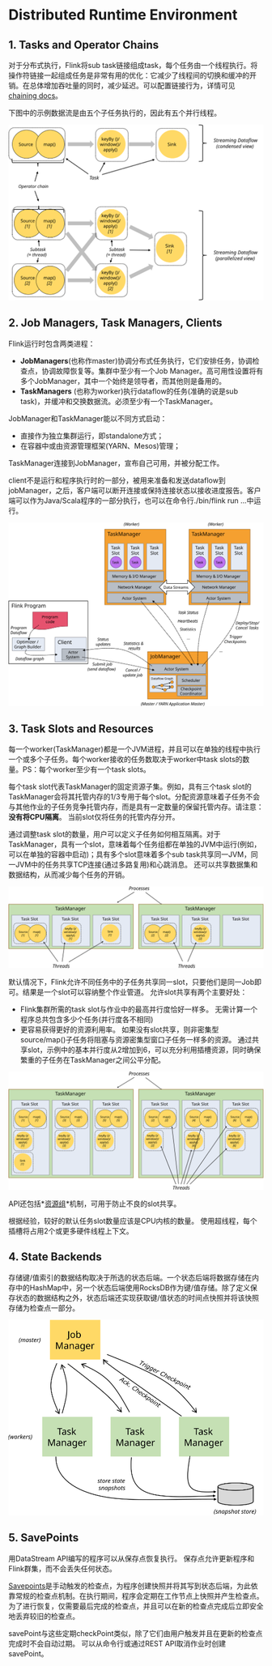 # Distributed Runtime Environment

## 1. Tasks and Operator Chains

对于分布式执行，Flink将sub task链接组成task，每个任务由一个线程执行。将操作符链接一起组成任务是非常有用的优化：它减少了线程间的切换和缓冲的开销。在总体增加吞吐量的同时，减少延迟。可以配置链接行为，详情可见[chaining docs](https://ci.apache.org/projects/flink/flink-docs-release-1.10/dev/stream/operators/#task-chaining-and-resource-groups)。

下图中的示例数据流是由五个子任务执行的，因此有五个并行线程。

![](../../img/tasks_chains.svg)

## 2. Job Managers, Task Managers, Clients

Flink运行时包含两类进程：

- **JobManagers**(也称作master)协调分布式任务执行，它们安排任务，协调检查点，协调故障恢复等。集群中至少有一个Job Manager。高可用性设置将有多个JobManager，其中一个始终是领导者，而其他则是备用的。
- **TaskManagers** (也称为worker)执行dataflow的任务(准确的说是sub task)，并缓冲和交换数据流。必须至少有一个TaskManager。

JobManager和TaskManager能以不同方式启动：

- 直接作为独立集群运行，即standalone方式；
- 在容器中或由资源管理框架(YARN、Mesos)管理；

 TaskManager连接到JobManager，宣布自己可用，并被分配工作。

client不是运行和程序执行时的一部分，被用来准备和发送dataflow到jobManager，之后，客户端可以断开连接或保持连接状态以接收进度报告。客户端可以作为Java/Scala程序的一部分执行，也可以在命令行./bin/flink run ...中运行。

![](../../img/processes.svg)

## 3. Task Slots and Resources

每一个worker(TaskManager)都是一个JVM进程，并且可以在单独的线程中执行一个或多个子任务。每个worker接收的任务数取决于worker中task slots的数量。PS：每个worker至少有一个task slots。

每个task slot代表TaskManager的固定资源子集。例如，具有三个task slot的TaskManager会将其托管内存的1/3专用于每个slot。分配资源意味着子任务不会与其他作业的子任务竞争托管内存，而是具有一定数量的保留托管内存。请注意：**没有将CPU隔离**。 当前slot仅将任务的托管内存分开。

通过调整task slot的数量，用户可以定义子任务如何相互隔离。对于TaskManager，具有一个slot，意味着每个任务组都在单独的JVM中运行(例如，可以在单独的容器中启动)；具有多个slot意味着多个sub task共享同一JVM，同一JVM中的任务共享TCP连接(通过多路复用)和心跳消息。 还可以共享数据集和数据结构，从而减少每个任务的开销。

![](../../img/tasks_slots.svg)

默认情况下，Flink允许不同任务中的子任务共享同一slot，只要他们是同一Job即可。结果是一个slot可以容纳整个作业管道。 允许slot共享有两个主要好处：

- Flink集群所需的task slot与作业中的最高并行度恰好一样多。 无需计算一个程序总共包含多少个任务(并行度各不相同)
- 更容易获得更好的资源利用率。 如果没有slot共享，则非密集型source/map()子任务将阻塞与资源密集型窗口子任务一样多的资源。 通过共享slot，示例中的基本并行度从2增加到6，可以充分利用插槽资源，同时确保繁重的子任务在TaskManager之间公平分配。

![](../../img/slot_sharing.svg)

API还包括*[资源组](https://ci.apache.org/projects/flink/flink-docs-release-1.10/dev/stream/operators/#task-chaining-and-resource-groups)*机制，可用于防止不良的slot共享。

根据经验，较好的默认任务slot数量应该是CPU内核的数量。 使用超线程，每个插槽将占用2个或更多硬件线程上下文。

## 4. State Backends

存储键/值索引的数据结构取决于所选的状态后端。一个状态后端将数据存储在内存中的HashMap中，另一个状态后端使用RocksDB作为键/值存储。除了定义保存状态的数据结构之外，状态后端还实现获取键/值状态的时间点快照并将该快照存储为检查点一部分。

![](../../img/checkpoints.svg)

## 5. SavePoints

用DataStream API编写的程序可以从保存点恢复执行。 保存点允许更新程序和Flink群集，而不会丢失任何状态。

[Savepoints](https://ci.apache.org/projects/flink/flink-docs-release-1.10/ops/state/savepoints.html)是手动触发的检查点，为程序创建快照并将其写到状态后端，为此依靠常规的检查点机制。在执行期间，程序会定期在工作节点上快照并产生检查点。 为了进行恢复，仅需要最后完成的检查点，并且可以在新的检查点完成后立即安全地丢弃较旧的检查点。

savePoint与这些定期checkPoint类似，除了它们由用户触发并且在更新的检查点完成时不会自动过期。 可以从命令行或通过REST API取消作业时创建savePoint。